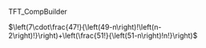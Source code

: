 TFT_CompBuilder

$\left(7\cdot\frac{47!}{\left(49-n\right)!\left(n-2\right)!}\right)+\left(\frac{51!}{\left(51-n\right)!n!}\right)$
